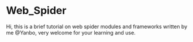 # Web_Spider
Hi, this is a brief tutorial on web spider modules and frameworks written by me @Yanbo, very welcome for your learning and use.

